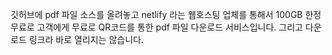 깃허브에 pdf 파일 소스를 올려놓고 netlify 라는 웹호스팅 업체를 통해서 100GB 한정 무료로 고객에게 무료로 QR코드를 통한 pdf 파일 다운로드 서비스입니다.
그리고 다운로드 링크라 바로 열리지는 않습니다.
